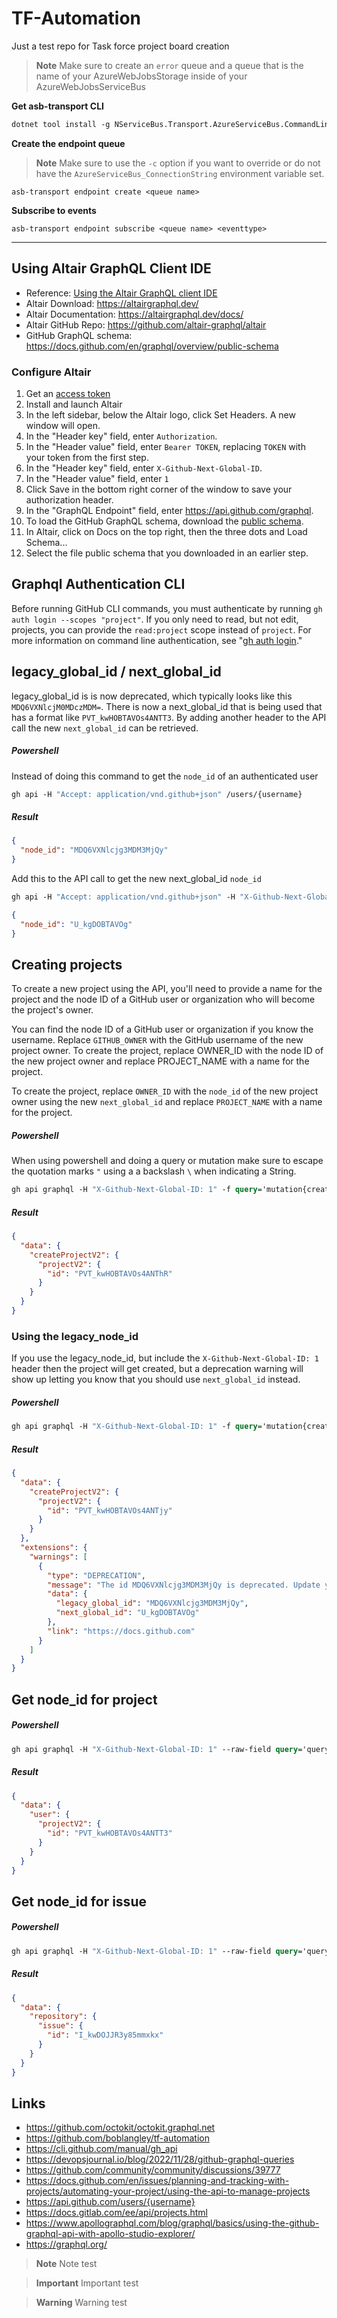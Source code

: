 # TF-Automation

Just a test repo for Task force project board creation

> **Note**
> Make sure to create an `error` queue and a queue that is the name of your AzureWebJobsStorage inside of your AzureWebJobsServiceBus

**Get asb-transport CLI**
```ps
dotnet tool install -g NServiceBus.Transport.AzureServiceBus.CommandLine
```

**Create the endpoint queue**

> **Note**
> Make sure to use the `-c` option if you want to override or do not have the `AzureServiceBus_ConnectionString` environment variable set.

```shell
asb-transport endpoint create <queue name>
```

**Subscribe to events**
```shell
asb-transport endpoint subscribe <queue name> <eventtype>
```

***

## Using Altair GraphQL Client IDE

- Reference: [Using the Altair GraphQL client IDE](https://docs.github.com/en/graphql/guides/using-the-explorer#using-the-altair-graphql-client-ide)
- Altair Download: https://altairgraphql.dev/
- Altair Documentation: https://altairgraphql.dev/docs/
- Altair GitHub Repo: https://github.com/altair-graphql/altair
- GitHub GraphQL schema: https://docs.github.com/en/graphql/overview/public-schema

### Configure Altair

1. Get an [access token](https://docs.github.com/en/graphql/guides/forming-calls-with-graphql#authenticating-with-graphql)
2. Install and launch Altair
3. In the left sidebar, below the Altair logo, click Set Headers. A new window will open.
4. In the "Header key" field, enter `Authorization`.
5. In the "Header value" field, enter `Bearer TOKEN`, replacing `TOKEN` with your token from the first step.
6. In the "Header key" field, enter `X-Github-Next-Global-ID`.
7. In the "Header value" field, enter `1`
8. Click Save in the bottom right corner of the window to save your authorization header.
9. In the "GraphQL Endpoint" field, enter https://api.github.com/graphql.
10. To load the GitHub GraphQL schema, download the [public schema](https://docs.github.com/en/graphql/overview/public-schema).
11. In Altair, click on Docs on the top right, then the three dots and Load Schema...
12. Select the file public schema that you downloaded in an earlier step.

## Graphql Authentication CLI

Before running GitHub CLI commands, you must authenticate by running `gh auth login --scopes "project"`. If you only need to read, but not edit, projects, you can provide the `read:project` scope instead of `project`. For more information on command line authentication, see "[gh auth login](https://cli.github.com/manual/gh_auth_login)."

## legacy_global_id / next_global_id

legacy_global_id is is now deprecated, which typically looks like this `MDQ6VXNlcjM0MDczMDM=`.  There is now a next_global_id that is being used that has a format like `PVT_kwHOBTAVOs4ANTT3`. By adding another header to the API call the new `next_global_id` can be retrieved.

##### Powershell

Instead of doing this command to get the `node_id` of an authenticated user

```graphql
gh api -H "Accept: application/vnd.github+json" /users/{username}
```

##### Result

```json
{
  "node_id": "MDQ6VXNlcjg3MDM3MjQy"
}
```

Add this to the API call to get the new next_global_id `node_id`

```graphql
gh api -H "Accept: application/vnd.github+json" -H "X-Github-Next-Global-ID: 1" /users/{username}
```
```json
{
  "node_id": "U_kgDOBTAVOg"
}
```

## Creating projects
To create a new project using the API, you'll need to provide a name for the project and the node ID of a GitHub user or organization who will become the project's owner.

You can find the node ID of a GitHub user or organization if you know the username. Replace `GITHUB_OWNER` with the GitHub username of the new project owner.
To create the project, replace OWNER_ID with the node ID of the new project owner and replace PROJECT_NAME with a name for the project.

To create the project, replace `OWNER_ID` with the `node_id` of the new project owner using the new `next_global_id` and replace `PROJECT_NAME` with a name for the project.

##### Powershell
When using powershell and doing a query or mutation make sure to escape the quotation marks `"` using a a backslash `\` when indicating a String. 
```graphql
gh api graphql -H "X-Github-Next-Global-ID: 1" -f query='mutation{createProjectV2(input:{ownerId:\"U_kgDOBTAVOg\",title:\"TF-Project\"}){projectV2{id}}}'
```
##### Result
```json
{
  "data": {
    "createProjectV2": {
      "projectV2": {
        "id": "PVT_kwHOBTAVOs4ANThR"
      }
    }
  }
}
```

### Using the legacy_node_id

If you use the legacy_node_id, but include the `X-Github-Next-Global-ID: 1` header then the project will get created, but a deprecation warning will show up letting you  know that you should use `next_global_id` instead.

##### Powershell
```graphql
gh api graphql -H "X-Github-Next-Global-ID: 1" -f query='mutation{createProjectV2(input:{ownerId:\"MDQ6VXNlcjg3MDM3MjQy\",title:\"TF-Project\"}){projectV2{id}}}'
```
##### Result
```json
{
  "data": {
    "createProjectV2": {
      "projectV2": {
        "id": "PVT_kwHOBTAVOs4ANTjy"
      }
    }
  },
  "extensions": {
    "warnings": [
      {
        "type": "DEPRECATION",
        "message": "The id MDQ6VXNlcjg3MDM3MjQy is deprecated. Update your cache to use the next_global_id from the data payload.",
        "data": {
          "legacy_global_id": "MDQ6VXNlcjg3MDM3MjQy",
          "next_global_id": "U_kgDOBTAVOg"
        },
        "link": "https://docs.github.com"
      }
    ]
  }
}
```

## Get node_id for project

##### Powershell
```graphql
gh api graphql -H "X-Github-Next-Global-ID: 1" --raw-field query='query{ user(login:\"{username}\") { projectV2(number: 11) { id } } }'
```
##### Result
```json
{
  "data": {
    "user": {
      "projectV2": {
        "id": "PVT_kwHOBTAVOs4ANTT3"
      }
    }
  }
}
```

## Get node_id for issue

##### Powershell
```graphql
gh api graphql -H "X-Github-Next-Global-ID: 1" --raw-field query='query{ repository(owner:\"TravisNickels\", name:\"TF-Automation\") { issue(number: 1) { id } } }'
```
##### Result
```json
{
  "data": {
    "repository": {
      "issue": {
        "id": "I_kwDOJJR3y85mmxkx"
      }
    }
  }
}
```


## Links
- https://github.com/octokit/octokit.graphql.net
- https://github.com/boblangley/tf-automation
- https://cli.github.com/manual/gh_api
- https://devopsjournal.io/blog/2022/11/28/github-graphql-queries
- https://github.com/community/community/discussions/39777
- https://docs.github.com/en/issues/planning-and-tracking-with-projects/automating-your-project/using-the-api-to-manage-projects
- https://api.github.com/users/{username}
- https://docs.gitlab.com/ee/api/projects.html
- https://www.apollographql.com/blog/graphql/basics/using-the-github-graphql-api-with-apollo-studio-explorer/
- https://graphql.org/

> **Note**
> Note test

> **Important**
> Important test

> **Warning**
> Warning test
